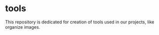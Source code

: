 # tools
This repository is dedicated for creation of tools used in our projects, like organize images.
